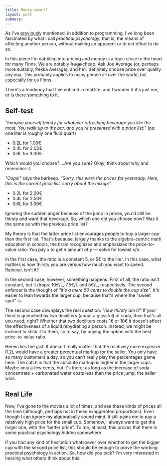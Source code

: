 ```yaml
---
title: Money-smart?
layout: post
summary: 
---
```


As I've [previously][tiw] mentioned, in addition to programming, I've long been fascinated by what I call _practical psychology_, that is, the means of affecting another person, without making an apparent or direct effort to do so.

[tiw]: /2009/12/28/tricking-into-winning.html

In this piece I'm dabbling into pricing and money is a topic close to the heart for many Finns. We are notably <strike>frugal</strike>cheap. Ask Joe Average (or, perhaps more suitably, Pekka Average), and he'll definitely choose price over quality any day. This probably applies to many people all over the world, but especially for us Finns.

There's a tendency that I've noticed in real life, and I wonder if it's just me, or is there something to it.

## Self-test

_"Imagine yourself thirsty for whatever refreshing beverage you like the most. You walk up to the bar, and you're presented with a price list:"_ (ps: one liter is roughly one fluid quart)

 * 0.2L for 1.00&euro;
 * 0.4L for 2.00&euro;
 * 0.6L for 3.00&euro;

Which would you choose? ...Are you sure? Okay, think about why and remember it.

_"Oops!"_ says the barkeep. _"Sorry, this were the prices for yesterday. Here, this is the current price list, sorry about the mixup:"_

 * 0.2L for 2.00&euro; 
 * 0.4L for 2.50&euro; 
 * 0.6L for 3.00&euro; 

Ignoring the sudden anger because of the jump in prices, you'd still be thirsty and want that beverage. So, which one did you choose now? Was it the same as with the previous price list? 

My theory is that the latter price list encourages people to buy a larger cup than the first list. That's because, largely thanks to the algebra-centric math education in schools, the brain recognizes and emphasizes the price-to-value ratio: You pay _x_ to get _n_ amount of _y_ &mdash; solve for lowest _x_/_n_. 

In the first case, the ratio is a constant 5, or 5&euro; to the liter. In this case, what matters is how thirsty you are versus how much you want to spend. Rational, isn't it?

In the second case, however, something happens. First of all, the ratio isn't constant, but it drops: 10&euro;/L, 7.5&euro;/L and 5&euro;/L, respectively. The second enforcer is the thought of _"it's a mere 50 cents to double the cup size"_. It's easier to lean towards the larger cup, because that's where the "sweet spot" is.

The second case downplays the real question: _"how thirsty am I?"_ If your thirst is quenched by two deciliters (about a glassful) of soda, then that's all you need, right? Whether that two deciliters costs 1&euro; or 10&euro; it doesn't affect the effectiveness of a liquid rehydrating a person. Instead, we might be inclined to stick it to them, so to say, by buying the option with the best price-to-value ratio.

Herein lies the gist: It doesn't really matter that the relatively more expesive 0.2L would have a greater percentual markup for the seller. You only have so many customers a day, so you can't really play the percentages game here. The catch is that the absolute markup is higher in the larger cups. Maybe only a few cents, but it's there; as long as the increase of soda concentrate + carbonated water costs less than the price jump, the seller wins.

## Real Life

Now, I've gone to the movies a lot of times, and see these kinds of prices all the time (although, perhaps not in these exaggerated proportions). Even though I can ignore my algebraically sound mind, it still pains me to pay a relatively high price for the small cup. Somehow, I always want to get the larger one, with the "better price". To me, at least, this proves that there is some practical psychology hidden somewhere.

If you had any kind of hesitation whatsoever over whether to get the bigger cup with the second price list, this should be enough to prove the working practical psychology in action. So, how did you pick? I'm very interested in hearing what others think about this.
